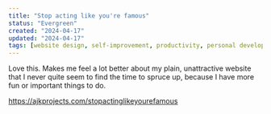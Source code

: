 ```yaml
---
title: "Stop acting like you're famous"
status: "Evergreen"
created: "2024-04-17"
updated: "2024-04-17"
tags: [website design, self-improvement, productivity, personal development, online presence]
---
```

Love this. Makes me feel a lot better about my plain, unattractive website that I never quite seem to find the time to spruce up, because I have more fun or important things to do.

https://ajkprojects.com/stopactinglikeyourefamous